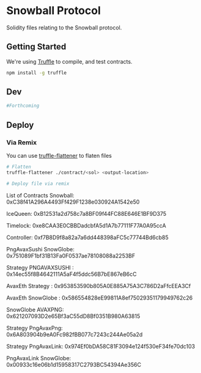 # Snowball Protocol

Solidity files relating to the Snowball protocol.

## Getting Started

We're using [Truffle](https://www.trufflesuite.com/) to compile, and test contracts.

```bash
npm install -g truffle
```

## Dev

```bash
#Forthcoming
```

## Deploy

### Via Remix

You can use [truffle-flattener](https://www.npmjs.com/package/truffle-flattener) to flaten files

```bash
# Flatten
truffle-flattener ./contract/<sol> <output-location>

# Deploy file via remix
```

List of Contracts
Snowball: 
0xC38f41A296A4493Ff429F1238e030924A1542e50

IceQueen: 
0xB12531a2d758c7a8BF09f44FC88E646E1BF9D375

Timelock:
0xe8CAA3E0CBBDadcbfA5d1A7b77111F77A0A95ccA

Controller: 
0xf7B8D9f8a82a7a6dd448398aFC5c77744Bd6cb85

PngAvaxSushi SnowGlobe: 
0x751089F1bf31B13Fa0F0537ae78108088a2253BF

Strategy PNGAVAXSUSHI : 
0x14ec55f8B4642111A5aF4f5ddc56B7bE867eB6cC

AvaxEth Strategy :
0x953853590b805A0E885A75A3C786D2aFfcEEA3Cf

AvaxEth SnowGlobe :
0x586554828eE99811A8ef75029351179949762c26

SnowGlobe AVAXPNG: 
0x621207093D2e65Bf3aC55dD8Bf0351B980A63815

Strategy PngAvaxPng: 
0x6A803904b9eA0Fc982fBB077c7243c244Ae05a2d

Strategy PngAvaxLink: 
0x974Ef0bDA58C81F3094e124f530eF34fe70dc103

PngAvaxLink SnowGlobe: 
0x00933c16e06b1d15958317C2793BC54394Ae356C
